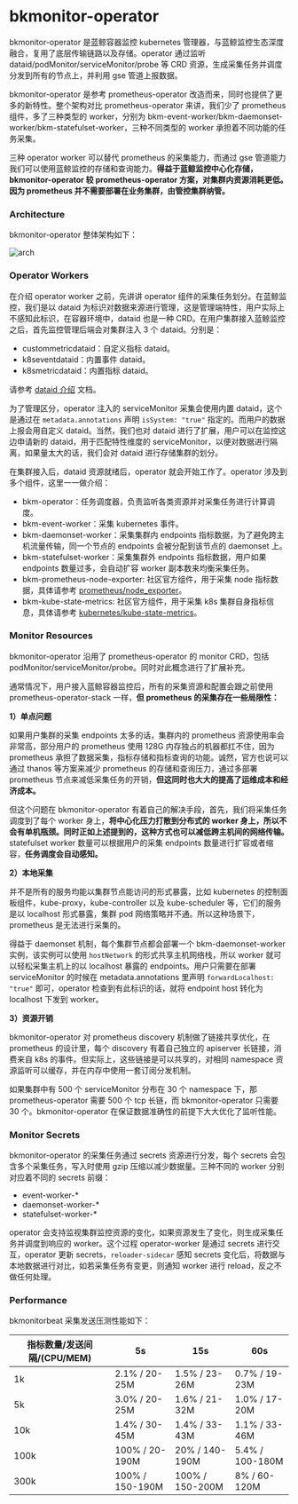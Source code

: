 # bkmonitor-operator

bkmonitor-operator 是蓝鲸容器监控 kubernetes 管理器，与蓝鲸监控生态深度融合，复用了底层传输链路以及存储。operator 通过监听 dataid/podMonitor/serviceMonitor/probe 等 CRD 资源，生成采集任务并调度分发到所有的节点上，并利用 gse 管道上报数据。

bkmonitor-operator 是参考 prometheus-operator 改造而来，同时也提供了更多的新特性。整个架构对比 prometheus-operator 来讲，我们少了 prometheus 组件，多了三种类型的 worker，分别为 bkm-event-worker/bkm-daemonset-worker/bkm-statefulset-worker，三种不同类型的 worker 承担着不同功能的任务采集。

三种 operator worker 可以替代 prometheus 的采集能力，而通过 gse 管道能力我们可以使用蓝鲸监控的存储和查询能力。**得益于蓝鲸监控中心化存储，bkmonitor-operator 较 prometheus-operator 方案，对集群内资源消耗更低。因为 prometheus 并不需要部署在业务集群，由管控集群纳管。**

### Architecture

bkmonitor-operator 整体架构如下：

![arch](docs/arch.png)

### Operator Workers

在介绍 operator worker 之前，先讲讲 operator 组件的采集任务划分。在蓝鲸监控，我们是以 dataid 为标识对数据来源进行管理，这是管理端特性，用户实际上不感知此标识，在容器环境中，dataid 也是一种 CRD。在用户集群接入蓝鲸监控之后，首先监控管理后端会对集群注入 3 个 dataid。分别是：

* custommetricdataid：自定义指标 dataid。
* k8seventdataid：内置事件 dataid。
* k8smetricdataid：内置指标 dataid。

请参考 [dataid 介绍](docs/dataId.md) 文档。

为了管理区分，operator 注入的 serviceMonitor 采集会使用内置 dataid，这个是通过在 `metadata.annotations` 声明 `isSystem: "true"` 指定的。而用户的数据上报会用自定义 dataid。当然，我们也对 dataid 进行了扩展，用户可以在监控这边申请新的 dataid，用于匹配特性维度的 serviceMonitor，以便对数据进行隔离，如果量太大的话，我们会对 dataid 进行存储集群的划分。

在集群接入后，dataid 资源就绪后，operator 就会开始工作了。operator 涉及到多个组件，这里一一做介绍：

* bkm-operator：任务调度器，负责监听各类资源并对采集任务进行计算调度。
* bkm-event-worker：采集 kubernetes 事件。
* bkm-daemonset-worker：采集集群内 endpoints 指标数据，为了避免跨主机流量传输，同一个节点的 endpoints 会被分配到该节点的 daemonset 上。
* bkm-statefulset-worker：采集集群外 endpoints 指标数据，用户如果 endpoints 数量过多，会自动扩容 worker 副本数来均衡采集任务。
* bkm-prometheus-node-exporter: 社区官方组件，用于采集 node 指标数据，具体请参考 [prometheus/node_exporter](https://github.com/prometheus/node_exporter)。
* bkm-kube-state-metrics: 社区官方组件，用于采集 k8s 集群自身指标信息，具体请参考 [kubernetes/kube-state-metrics](https://github.com/kubernetes/kube-state-metrics)。

### Monitor Resources

bkmonitor-operator 沿用了 prometheus-operator 的 monitor CRD，包括 podMonitor/serviceMonitor/probe。同时对此概念进行了扩展补充。

通常情况下，用户接入蓝鲸容器监控后，所有的采集资源和配置会跟之前使用 prometheus-operator-stack 一样，**但 prometheus 的采集存在一些局限性：**

**1）单点问题**

如果用户集群的采集 endpoints 太多的话，集群内的 prometheus 资源使用率会非常高，部分用户的 prometheus 使用 128G 内存独占的机器都扛不住，因为 prometheus 承担了数据采集，指标存储和指标查询的功能。诚然，官方也说可以通过 thanos 等方案来减少 prometheus 的存储和查询压力，通过多部署 prometheus 节点来减低采集任务的开销，**但这同时也大大的提高了运维成本和经济成本。**

但这个问题在 bkmonitor-operator 有着自己的解决手段，首先，我们将采集任务调度到了每个 worker 身上，**将中心化压力打散到分布式的 worker 身上，所以不会有单机瓶颈。同时正如上述提到的，这种方式也可以减低跨主机间的网络传输。** statefulset worker 数量可以根据用户的采集 endpoints 数量进行扩容或者缩容，**任务调度会自动感知。**

**2）本地采集**

并不是所有的服务均能以集群节点能访问的形式暴露，比如 kubernetes 的控制面板组件，kube-proxy，kube-controller 以及 kube-scheduler 等，它们的服务是以 localhost 形式暴露，集群 pod 网络策略并不通。所以这种场景下，prometheus 是无法进行采集的。

得益于 daemonset 机制，每个集群节点都会部署一个 bkm-daemonset-worker 实例，该实例可以使用 `hostNetwork` 的形式共享主机网络栈，所以 worker 就可以轻松采集主机上的以 localhost 暴露的 endpoints。用户只需要在部署 serviceMonitor 的时候在 metadata.annotations 里声明 `forwardLocalhost: "true"` 即可，operator 检查到有此标识的话，就将 endpoint host 转化为 localhost 下发到 worker。

**3）资源开销**

bkmonitor-operator 对 prometheus discovery 机制做了链接共享优化，在 prometheus 的设计里，每个 discovery 有着自己独立的 apiserver 长链接，消费来自 k8s 的事件。但实际上，这些链接是可以共享的，对相同 namespace 资源监听可以缓存，并在内存中使用一套订阅分发机制。

如果集群中有 500 个 serviceMonitor 分布在 30 个 namespace 下，那 prometheus-operator 需要 500 个 tcp 长链，而 bkmonitor-operator 只需要 30 个。bkmonitor-operator 在保证数据准确性的前提下大大优化了监听性能。

### Monitor Secrets

bkmonitor-operator 的采集任务通过 secrets 资源进行分发，每个 secrets 会包含多个采集任务，写入时使用 gzip 压缩以减少数据量。三种不同的 worker 分别对应着不同的 secrets 前缀：

* event-worker-*
* daemonset-worker-*
* statefulset-worker-*

operator 会支持监视集群监控资源的变化，如果资源发生了变化，则生成采集任务并调度到响应的 worker。这个过程 operator-worker 是通过 secrets 进行交互，operator 更新 secrets，`reloader-sidecar` 感知 secrets 变化后，将数据与本地数据进行对比，如若采集任务有变更，则通知 worker 进行 reload，反之不做任何处理。

### Performance

bkmonitorbeat 采集发送压测性能如下：

| 指标数量/发送间隔/(CPU/MEM)| 5s | 15s | 60s |
| -- | -- | -- | -- |
| 1k | 2.1% / 20-25M | 1.5% / 23-26M | 0.7% / 19-23M |
| 5k | 3.0% / 20-25M | 1.6% / 21-32M | 1.0% / 17-20M |
| 10k | 1.4% / 30-45M | 1.4% / 33-43M | 1.1% / 33-46M |
| 100k | 100% / 20-190M | 20% / 140-190M | 5.4% / 100-180M |
| 300k | 100% / 150-190M | 100% / 150-200M | 8% / 60-120M |
